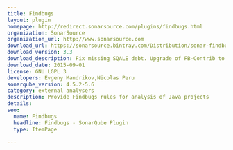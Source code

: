 ```yaml
---
title: Findbugs
layout: plugin
homepage: http://redirect.sonarsource.com/plugins/findbugs.html
organization: SonarSource
organization_url: http://www.sonarsource.com
download_url: https://sonarsource.bintray.com/Distribution/sonar-findbugs-plugin/sonar-findbugs-plugin-3.3.jar
download_version: 3.3
download_description: Fix missing SQALE debt. Upgrade of FB-Contrib to 6.2.3. Upgrade of Find Security Bugs to version 1.4.2.
download_date: 2015-09-01
license: GNU LGPL 3
developers: Evgeny Mandrikov,Nicolas Peru
sonarqube_version: 4.5.2-5.6
category: external analysers
description: Provide Findbugs rules for analysis of Java projects
details: 
seo: 
  name: Findbugs
  headline: Findbugs - SonarQube Plugin
  type: ItemPage

---
```

